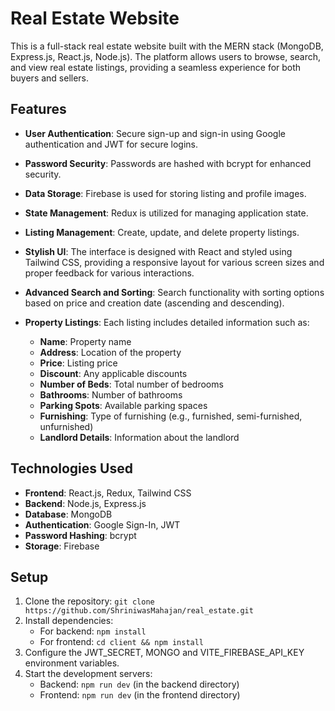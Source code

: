 # Real Estate Website
This is a full-stack real estate website built with the MERN stack (MongoDB, Express.js, React.js, Node.js). The platform allows users to browse, search, and view real estate listings, providing a seamless experience for both buyers and sellers.

## Features
- **User Authentication**: Secure sign-up and sign-in using Google authentication and JWT for secure logins.
- **Password Security**: Passwords are hashed with bcrypt for enhanced security.
- **Data Storage**: Firebase is used for storing listing and profile images.
- **State Management**: Redux is utilized for managing application state.
- **Listing Management**: Create, update, and delete property listings.
- **Stylish UI**: The interface is designed with React and styled using Tailwind CSS, providing a responsive layout for various screen sizes and proper feedback for various interactions.
- **Advanced Search and Sorting**: Search functionality with sorting options based on price and creation date (ascending and descending).
- **Property Listings**: Each listing includes detailed information such as:

  - **Name**: Property name
  - **Address**: Location of the property
  - **Price**: Listing price
  - **Discount**: Any applicable discounts
  - **Number of Beds**: Total number of bedrooms
  - **Bathrooms**: Number of bathrooms
  - **Parking Spots**: Available parking spaces
  - **Furnishing**: Type of furnishing (e.g., furnished, semi-furnished, unfurnished)
  - **Landlord Details**: Information about the landlord

## Technologies Used
- **Frontend**: React.js, Redux, Tailwind CSS
- **Backend**: Node.js, Express.js
- **Database**: MongoDB
- **Authentication**: Google Sign-In, JWT
- **Password Hashing**: bcrypt
- **Storage**: Firebase

## Setup

1. Clone the repository: `git clone https://github.com/ShriniwasMahajan/real_estate.git`
2. Install dependencies:
    - For backend: `npm install`
    - For frontend: `cd client && npm install`
3. Configure the JWT_SECRET, MONGO and VITE_FIREBASE_API_KEY environment variables.
4. Start the development servers:
    - Backend: `npm run dev` (in the backend directory)
    - Frontend: `npm run dev` (in the frontend directory)
